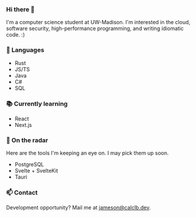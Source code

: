 ### Hi there 👋

I'm a computer science student at UW-Madison. I'm interested in the cloud, software security, high-performance programming, and writing idiomatic code. :)

### 💬 Languages
- Rust
- JS/TS
- Java
- C#
- SQL

### 📚 Currently learning
- React
- Next.js

### 🔭 On the radar
Here are the tools I'm keeping an eye on. I may pick them up soon.
- PostgreSQL
- Svelte + SvelteKit
- Tauri

### 📫 Contact
Development opportunity? Mail me at jameson@calclb.dev.
